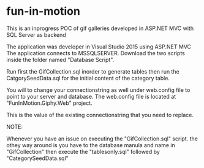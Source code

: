 # fun-in-motion
This is an inprogress POC of gif galleries developed in ASP.NET MVC with SQL Server as backend

The application was developer in Visual Studio 2015 using ASP.NET MVC
The application connects to MSSQLSERVER. Download the two scripts inside the folder named "Database Script".

Run first the GifCollection.sql inorder to generate tables
then run the CatgorySeedData.sql for the initial content of the category table.

You will to change your connectionstring as well under web.config file to point to your server and database. The web.config file is located at "FunInMotion.Giphy.Web" project.

This is the value of the existing connectionstring that you need to replace.
 <connectionStrings>
    <add name="GifCollectionEntities" connectionString="metadata=res://*/FunInMotionModel.csdl|res://*/FunInMotionModel.ssdl|res://*/FunInMotionModel.msl;provider=System.Data.SqlClient;provider connection string=&quot;data source=CHARLIE;initial catalog=GifCollection;integrated security=True;MultipleActiveResultSets=True;App=EntityFramework&quot;" providerName="System.Data.EntityClient" />
  </connectionStrings>


NOTE:

Whenever you have an issue on executing the "GifCollection.sql" script. the othey way around is you have to the database manula and name in "GifCollection" then execute the "tablesonly.sql" followed by "CategorySeedData.sql"
